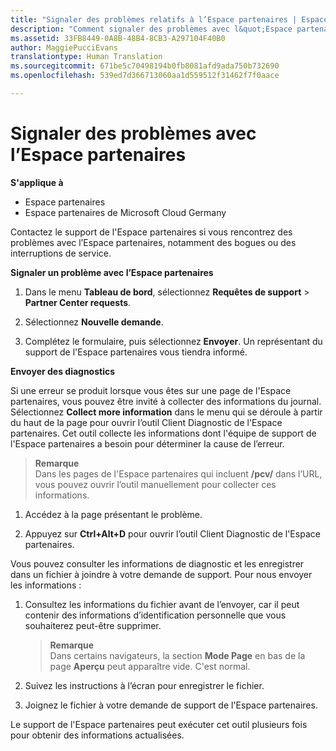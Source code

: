 ```yaml
---
title: "Signaler des problèmes relatifs à l’Espace partenaires | Espace partenaires"
description: "Comment signaler des problèmes avec l&quot;Espace partenaires et collecter des informations de diagnostic pour notre équipe de Support."
ms.assetid: 33FB8449-0A8B-48B4-8CB3-A297104F40B0
author: MaggiePucciEvans
translationtype: Human Translation
ms.sourcegitcommit: 671be5c70498194b0fb8081afd9ada750b732690
ms.openlocfilehash: 539ed7d366713060aa1d559512f31462f7f0aace

---
```


# Signaler des problèmes avec l’Espace partenaires

**S'applique à**

-  Espace partenaires
-  Espace partenaires de Microsoft Cloud Germany

Contactez le support de l'Espace partenaires si vous rencontrez des problèmes avec l’Espace partenaires, notamment des bogues ou des interruptions de service.

**Signaler un problème avec l’Espace partenaires**

1.  Dans le menu **Tableau de bord**, sélectionnez **Requêtes de support** &gt; **Partner Center requests**.

2.  Sélectionnez **Nouvelle demande**.

3.  Complétez le formulaire, puis sélectionnez **Envoyer**. Un représentant du support de l'Espace partenaires vous tiendra informé.

**Envoyer des diagnostics**

Si une erreur se produit lorsque vous êtes sur une page de l'Espace partenaires, vous pouvez être invité à collecter des informations du journal. Sélectionnez **Collect more information** dans le menu qui se déroule à partir du haut de la page pour ouvrir l’outil Client Diagnostic de l'Espace partenaires. Cet outil collecte les informations dont l'équipe de support de l'Espace partenaires a besoin pour déterminer la cause de l’erreur. 

>**Remarque**<br>
Dans les pages de l'Espace partenaires qui incluent **/pcv/** dans l’URL, vous pouvez ouvrir l’outil manuellement pour collecter ces informations.

1.  Accédez à la page présentant le problème.

2.  Appuyez sur **Ctrl+Alt+D** pour ouvrir l’outil Client Diagnostic de l'Espace partenaires.

Vous pouvez consulter les informations de diagnostic et les enregistrer dans un fichier à joindre à votre demande de support. Pour nous envoyer les informations :

1.  Consultez les informations du fichier avant de l’envoyer, car il peut contenir des informations d’identification personnelle que vous souhaiterez peut-être supprimer. 

    >**Remarque**<br>
    Dans certains navigateurs, la section **Mode Page** en bas de la page **Aperçu** peut apparaître vide. C'est normal.

2.  Suivez les instructions à l’écran pour enregistrer le fichier.

3.  Joignez le fichier à votre demande de support de l'Espace partenaires.

Le support de l'Espace partenaires peut exécuter cet outil plusieurs fois pour obtenir des informations actualisées.




<!--HONumber=Jan17_HO3-->


